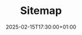 ---
title: "Sitemap"
description: "Complete site map"
slug: "sitemap"
aliases: []
translationKey: "sitemap"
language: en
date: 2025-02-15T17:30:00+01:00 
Lastmod: 2025-02-15T17:30:00+01:00
draft: false 
type: sitemap
tags: []
categories: ['page', 'meta']
featured_image: ""
layout: "sitemap"
bsky: false
---